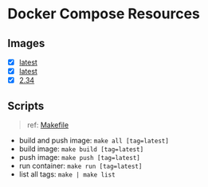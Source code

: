 # Docker Compose Resources

## Images

- [x] [latest](./latest/Dockerfile)
- [x] [latest](./latest/Dockerfile)
- [x] [2.34](./2.34/Dockerfile)

## Scripts

>ref: [Makefile](./Makefile)

- build and push image: `make all [tag=latest]`
- build image: `make build [tag=latest]`
- push image: `make push [tag=latest]`
- run container: `make run [tag=latest]`
- list all tags: `make | make list`
